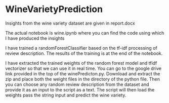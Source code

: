 # WineVarietyPrediction

Insights from the wine variety dataset are given in report.docx

The actual notebook is wine.ipynb where you can find the code using which I have produced the insights

I have trained a randomForestClassifier based on the tf-idf processing of review description. The results of the training is at the end of the notebook. 

I have extracted the trained weights of the random forest model and tfidf vectorizer so that we can use it in real time.
You can go to the google drive link provided in the top of the winePredicton.py. Download and extract the zip and place both the weight files in the directory of the python file.
Then you can choose any random review description from the dataset and provide it as an input to the script as a text. 
The script will then load the weights pass the string input and predict the wine variety.

